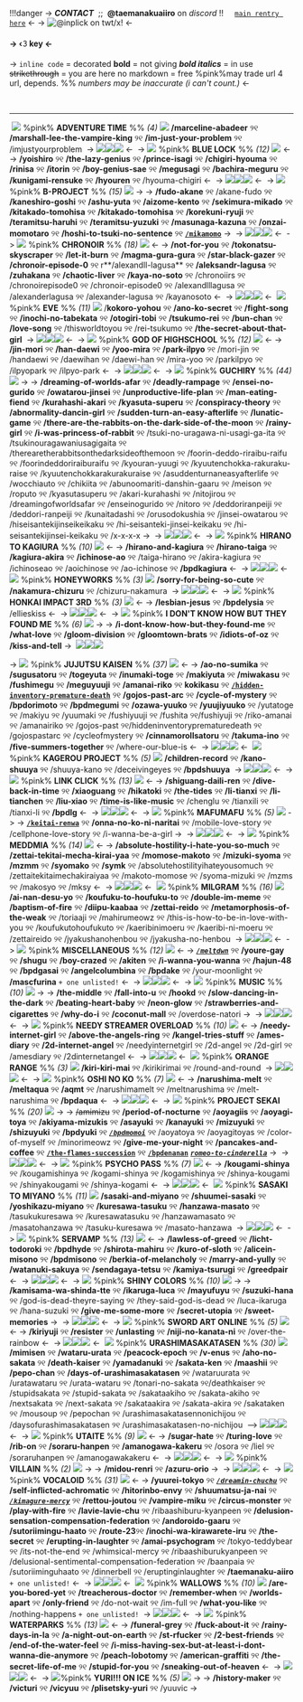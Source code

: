 !!!danger
	-> ***CONTACT*** ‎ ;; ‎ **@taemanakuaiiro** on *discord* !! ‎ ‎ ‎ ‎ [`main rentry here`](https://rentry.co/meltdwn) <-
‎ 
-> ![@inplick on twt/x!](https://i.postimg.cc/TP616q0K/qiao-ling.png) <-
#### -> ‹𝟹 key <-
-> `inline code` = decorated
**bold** = not giving
***bold italics*** = in use
~~strikethrough~~ = you are here
no markdown = free
%pink%may trade url 4 url, depends. %%
*numbers may be inaccurate (i can't count.)* <-

‎ 
***
‎ 
![](https://i.postimg.cc/tJYC5rqM/pixel-1-creds-needed.png) %pink% **ADVENTURE TIME** %% *(4)* ![](https://i.postimg.cc/SR3QtWjN/pixel-2-creds-needed.png) 
**/marceline-abadeer** ୨୧ **/marshall-lee-the-vampire-king** ୨୧ **/im-just-your-problem** ୨୧ /imjustyourproblem
‎ 
-> ![](https://i.postimg.cc/Nf2j2PPy/divider-2-creds-needed.png)![](https://i.postimg.cc/Nf2j2PPy/divider-2-creds-needed.png)![](https://i.postimg.cc/Nf2j2PPy/divider-2-creds-needed.png) <-
‎ 
-> ![](https://i.postimg.cc/tJYC5rqM/pixel-1-creds-needed.png) %pink% **BLUE LOCK** %% *(12)* ![](https://i.postimg.cc/SR3QtWjN/pixel-2-creds-needed.png) <-
 -> **/yoishiro** ୨୧ **/the-lazy-genius** ୨୧ **/prince-isagi** ୨୧ **/chigiri-hyouma** ୨୧ **/rinisa** ୨୧ **/itorin** ୨୧ **/boy-genius-sae** ୨୧ **/megusagi** ୨୧ **/bachira-meguru** ୨୧ **/kunigami-rensuke** ୨୧ **/hyouren** ୨୧ /hyouma-chigiri <-
‎ 
-> ![](https://i.postimg.cc/Nf2j2PPy/divider-2-creds-needed.png)![](https://i.postimg.cc/Nf2j2PPy/divider-2-creds-needed.png)![](https://i.postimg.cc/Nf2j2PPy/divider-2-creds-needed.png) <-
‎ 
-> ![](https://i.postimg.cc/tJYC5rqM/pixel-1-creds-needed.png) %pink% **B-PROJECT** %% *(15)* ![](https://i.postimg.cc/SR3QtWjN/pixel-2-creds-needed.png) ->
-> **/fudo-akane** ୨୧ /akane-fudo ୨୧ **/kaneshiro-goshi** ୨୧ **/ashu-yuta** ୨୧ **/aizome-kento** ୨୧ **/sekimura-mikado** ୨୧ **/kitakado-tomohisa** ୨୧ **/kitakado-tomohisa** ୨୧ **/korekuni-ryuji** ୨୧ **/teramitsu-haruhi** ୨୧ **/teramitsu-yuzuki** ୨୧ **/masunaga-kazuna** ୨୧ **/onzai-momotaro** ୨୧ **/hoshi-to-tsuki-no-sentence** ୨୧ [**`/mikamomo`**](https://rentry.co/mikamomo)  ->
‎ 
-> ![](https://i.postimg.cc/Nf2j2PPy/divider-2-creds-needed.png)![](https://i.postimg.cc/Nf2j2PPy/divider-2-creds-needed.png)![](https://i.postimg.cc/Nf2j2PPy/divider-2-creds-needed.png) <-
‎ 
-> ![](https://i.postimg.cc/tJYC5rqM/pixel-1-creds-needed.png) %pink% **CHRONOIR** %% *(18)* ![](https://i.postimg.cc/SR3QtWjN/pixel-2-creds-needed.png) <-
-> **/not-for-you** ୨୧ **/tokonatsu-skyscraper** ୨୧ **/let-it-burn** ୨୧ **/magma-gura-gura** ୨୧ **/star-black-gazer** ୨୧ **/chronoir-episode-0** ୨୧ r**/alexandll-lagusa** ୨୧ **/aleksandr-lagusa** ୨୧ **/zuhakana** ୨୧ **/chaotic-liver** ୨୧ **/kaya-no-soto** ୨୧ /chronoiirs ୨୧ /chronoirepisode0 ୨୧ /chronoir-episode0 ୨୧ /alexandlllagusa ୨୧ /alexanderlagusa ୨୧ /alexander-lagusa ୨୧ /kayanosoto  <-
‎ 
-> ![](https://i.postimg.cc/Nf2j2PPy/divider-2-creds-needed.png)![](https://i.postimg.cc/Nf2j2PPy/divider-2-creds-needed.png)![](https://i.postimg.cc/Nf2j2PPy/divider-2-creds-needed.png) <-
‎ 
![](https://i.postimg.cc/tJYC5rqM/pixel-1-creds-needed.png) %pink% **EVE** %% *(11)* ![](https://i.postimg.cc/SR3QtWjN/pixel-2-creds-needed.png)
/**kokoro-yohou** ୨୧ **/ano-ko-secret** ୨୧ **/fight-song** ୨୧ **/inochi-no-tabekata** ୨୧ **/otogiri-tobi** ୨୧ **/tsukumo-rei** ୨୧
**/bun-chan** ୨୧ **/Iove-song** ୨୧ /thisworldtoyou ୨୧ /rei-tsukumo ୨୧ **/the-secret-about-that-girl**
‎ 
-> ![](https://i.postimg.cc/Nf2j2PPy/divider-2-creds-needed.png)![](https://i.postimg.cc/Nf2j2PPy/divider-2-creds-needed.png)![](https://i.postimg.cc/Nf2j2PPy/divider-2-creds-needed.png) <-
‎ 
-> ![](https://i.postimg.cc/tJYC5rqM/pixel-1-creds-needed.png) %pink% **GOD OF HIGHSCHOOL** %% *(12)* ![](https://i.postimg.cc/SR3QtWjN/pixel-2-creds-needed.png) <-
-> **/jin-mori** ୨୧ **/han-daewi** ୨୧ **/yoo-mira** ୨୧ **/park-ilpyo** ୨୧ /mori-jin ୨୧ /handaewi ୨୧ /daewihan ୨୧ /daewi-han ୨୧ /mira-yoo ୨୧ /parkilpyo ୨୧ /ilpyopark ୨୧ /ilpyo-park <-
‎ 
-> ![](https://i.postimg.cc/Nf2j2PPy/divider-2-creds-needed.png)![](https://i.postimg.cc/Nf2j2PPy/divider-2-creds-needed.png)![](https://i.postimg.cc/Nf2j2PPy/divider-2-creds-needed.png) <-
‎ 
-> ![](https://i.postimg.cc/tJYC5rqM/pixel-1-creds-needed.png) %pink% **GUCHIRY** %% *(44)* ![](https://i.postimg.cc/SR3QtWjN/pixel-2-creds-needed.png) ->
-> **/dreaming-of-worlds-afar** ୨୧ **/deadly-rampage** ୨୧ **/ensei-no-gurido** ୨୧ **/owatarou-jinsei** ୨୧ **/unproductive-life-plan** ୨୧ **/man-eating-fiend** ୨୧ **/kurahashi-akari** ୨୧ **/kyasuta-superu** ୨୧ **/conspiracy-theory** ୨୧ **/abnormality-dancin-girl** ୨୧ **/sudden-turn-an-easy-afterlife** ୨୧ **/lunatic-game** ୨୧ **/there-are-the-rabbits-on-the-dark-side-of-the-moon** ୨୧ **/rainy-girl** ୨୧ **/i-was-princess-of-rabbit** ୨୧ /tsuki-no-uragawa-ni-usagi-ga-ita ୨୧ /tsukinouragawaniusagigaita ୨୧ /therearetherabbitsonthedarksideofthemoon ୨୧ /foorin-deddo-riraibu-raifu ୨୧ /foorindeddoriraiburaifu ୨୧ /kyouran-yuugi ୨୧ /kyuutenchokka-rakuraku-raise ୨୧ /kyuutenchokkarakurakuraise ୨୧ /asuddenturnaneasyafterlife ୨୧ /wocchiauto ୨୧ /chikiita ୨୧ /abunoomariti-danshin-gaaru ୨୧ /meison ୨୧ /roputo ୨୧ /kyasutasuperu ୨୧ /akari-kurahashi ୨୧ /nitojirou ୨୧ /dreamingofworldsafar ୨୧ /enseinogurido ୨୧ /nitoro ୨୧ /deddoriranpeiji ୨୧ /deddori-ranpeiji ୨୧ /kunaitadashi ୨୧ /orusodokushia ୨୧ /jinsei-owatarou ୨୧ /hiseisantekijinseikeikaku ୨୧ /hi-seisanteki-jinsei-keikaku ୨୧ /hi-seisantekijinsei-keikaku ୨୧ /x-x-x-x ->
‎ 
-> ![](https://i.postimg.cc/Nf2j2PPy/divider-2-creds-needed.png)![](https://i.postimg.cc/Nf2j2PPy/divider-2-creds-needed.png)![](https://i.postimg.cc/Nf2j2PPy/divider-2-creds-needed.png) <-
‎ 
-> ![](https://i.postimg.cc/tJYC5rqM/pixel-1-creds-needed.png) %pink% **HIRANO TO KAGIURA** %% *(10)* ![](https://i.postimg.cc/SR3QtWjN/pixel-2-creds-needed.png) <-
-> **/hirano-and-kagiura** ୨୧ **/hirano-taiga** ୨୧ **/kagiura-akira** ୨୧ **/ichinose-ao** ୨୧ /taiga-hirano ୨୧ /akira-kagiura ୨୧ /ichinoseao ୨୧ /aoichinose ୨୧ /ao-ichinose ୨୧ **/bpdkagiura** <-
‎ 
-> ![](https://i.postimg.cc/Nf2j2PPy/divider-2-creds-needed.png)![](https://i.postimg.cc/Nf2j2PPy/divider-2-creds-needed.png)![](https://i.postimg.cc/Nf2j2PPy/divider-2-creds-needed.png) <-
‎ 
![](https://i.postimg.cc/tJYC5rqM/pixel-1-creds-needed.png) %pink% **HONEYWORKS** %% *(3)* ![](https://i.postimg.cc/SR3QtWjN/pixel-2-creds-needed.png)
**/sorry-for-being-so-cute** ୨୧ **/nakamura-chizuru** ୨୧ /chizuru-nakamura 
‎ 
-> ![](https://i.postimg.cc/Nf2j2PPy/divider-2-creds-needed.png)![](https://i.postimg.cc/Nf2j2PPy/divider-2-creds-needed.png)![](https://i.postimg.cc/Nf2j2PPy/divider-2-creds-needed.png) <-
‎ 
-> ![](https://i.postimg.cc/tJYC5rqM/pixel-1-creds-needed.png) %pink% **HONKAI IMPACT 3RD** %% *(3)* ![](https://i.postimg.cc/SR3QtWjN/pixel-2-creds-needed.png) <-
-> **/lesbian-jesus** ୨୧ **/bpdelysia** ୨୧ /ellieskiss <-
‎ 
-> ![](https://i.postimg.cc/Nf2j2PPy/divider-2-creds-needed.png)![](https://i.postimg.cc/Nf2j2PPy/divider-2-creds-needed.png)![](https://i.postimg.cc/Nf2j2PPy/divider-2-creds-needed.png) <-
‎ 
-> ![](https://i.postimg.cc/tJYC5rqM/pixel-1-creds-needed.png) %pink% **I DON'T KNOW HOW BUT THEY FOUND ME** %% *(6)* ![](https://i.postimg.cc/SR3QtWjN/pixel-2-creds-needed.png) ->
-> **/i-dont-know-how-but-they-found-me** ୨୧ **/what-love** ୨୧ **/gloom-division** ୨୧ **/gloomtown-brats** ୨୧ **/idiots-of-oz** ୨୧ **/kiss-and-teII** ->
‎ 
![](https://i.postimg.cc/Nf2j2PPy/divider-2-creds-needed.png)![](https://i.postimg.cc/Nf2j2PPy/divider-2-creds-needed.png)![](https://i.postimg.cc/Nf2j2PPy/divider-2-creds-needed.png)

-> ![](https://i.postimg.cc/tJYC5rqM/pixel-1-creds-needed.png) %pink% **JUJUTSU KAISEN** %% *(37)* ![](https://i.postimg.cc/SR3QtWjN/pixel-2-creds-needed.png) <-
-> **/ao-no-sumika** ୨୧ **/sugusatoru** ୨୧ **/togeyuta** ୨୧ **/inumaki-toge** ୨୧ **/makiyuta** ୨୧ **/miwakasu** ୨୧ **/fushimegu** ୨୧ **/meguyuuji** ୨୧ **/amanai-riko** ୨୧ **kokikasu** ୨୧ [**`/hidden-inventory-premature-death`**](https://rentry.co/hidden-inventory-premature-death) ୨୧ **/gojos-past-arc** ୨୧ **/cycle-of-mystery** ୨୧ **/bpdorimoto** ୨୧ **/bpdmegumi** ୨୧ **/ozawa-yuuko** ୨୧ **/yuujiyuuko** ୨୧ /yutatoge ୨୧ /makiyu ୨୧ /yuumaki ୨୧ /fushiyuuji ୨୧ /fushita ୨୧/fushiyuji ୨୧ /riko-amanai ୨୧ /amanairiko ୨୧ /gojos-past ୨୧/hiddeninventoryprematuredeath ୨୧ /gojospastarc ୨୧ /cycleofmystery ୨୧ **/cinnamorollsatoru** ୨୧ **/takuma-ino** ୨୧ **/five-summers-together** ୨୧ /where-our-blue-is <-
‎ 
-> ![](https://i.postimg.cc/Nf2j2PPy/divider-2-creds-needed.png)![](https://i.postimg.cc/Nf2j2PPy/divider-2-creds-needed.png)![](https://i.postimg.cc/Nf2j2PPy/divider-2-creds-needed.png) <-
‎ 
![](https://i.postimg.cc/tJYC5rqM/pixel-1-creds-needed.png) %pink% **KAGEROU PROJECT** %% *(5)* ![](https://i.postimg.cc/SR3QtWjN/pixel-2-creds-needed.png)
**/children-record** ୨୧ **/kano-shuuya** ୨୧ /shuuya-kano ୨୧ /deceivingeyes ୨୧ **/bpdshuuya**
‎ 
-> ![](https://i.postimg.cc/Nf2j2PPy/divider-2-creds-needed.png)![](https://i.postimg.cc/Nf2j2PPy/divider-2-creds-needed.png)![](https://i.postimg.cc/Nf2j2PPy/divider-2-creds-needed.png) <-
‎ 
-> ![](https://i.postimg.cc/tJYC5rqM/pixel-1-creds-needed.png) %pink% **LINK CLICK** %% *(13)* ![](https://i.postimg.cc/SR3QtWjN/pixel-2-creds-needed.png) <-
-> **/shiguang-daili-ren** ୨୧ **/dive-back-in-time** ୨୧ **/xiaoguang** ୨୧ **/hikatoki** ୨୧ **/the-tides** ୨୧ **/li-tianxi** ୨୧ **/li-tianchen** ୨୧ **/liu-xiao** ୨୧ **/time-is-like-music** ୨୧ /chenglu ୨୧ /tianxili ୨୧ /tianxi-li ୨୧ **/bpdlg** <-
‎ 
-> ![](https://i.postimg.cc/Nf2j2PPy/divider-2-creds-needed.png)![](https://i.postimg.cc/Nf2j2PPy/divider-2-creds-needed.png)![](https://i.postimg.cc/Nf2j2PPy/divider-2-creds-needed.png) <-
‎ 
-> ![](https://i.postimg.cc/tJYC5rqM/pixel-1-creds-needed.png) %pink% **MAFUMAFU** %% *(5)* ![](https://i.postimg.cc/SR3QtWjN/pixel-2-creds-needed.png) ->
-> [**`/keitai-renwa`**](https://rentry.co/keitai-renwa) ୨୧ **/onna-no-ko-ni-naritai** ୨୧ /mobile-love-story ୨୧ /cellphone-love-story ୨୧ /i-wanna-be-a-girl -> 
‎ 
-> ![](https://i.postimg.cc/Nf2j2PPy/divider-2-creds-needed.png)![](https://i.postimg.cc/Nf2j2PPy/divider-2-creds-needed.png)![](https://i.postimg.cc/Nf2j2PPy/divider-2-creds-needed.png) <-
‎ 
-> ![](https://i.postimg.cc/tJYC5rqM/pixel-1-creds-needed.png) %pink% **MEDDMIA** %% *(14)* ![](https://i.postimg.cc/SR3QtWjN/pixel-2-creds-needed.png) <-
-> **/absolute-hostility-i-hate-you-so-much** ୨୧ **/zettai-tekitai-mecha-kirai-yaa** ୨୧ **/momose-makoto** ୨୧ **/mizuki-syoma** ୨୧ **/mzmm** ୨୧ **/syomako** ୨୧ **/symk** ୨୧ /absolutehostilityihateyousomuch ୨୧ /zettaitekitaimechakiraiyaa ୨୧ /makoto-momose ୨୧ /syoma-mizuki ୨୧ /mzms ୨୧ /makosyo ୨୧ /mksy <-
‎ 
-> ![](https://i.postimg.cc/Nf2j2PPy/divider-2-creds-needed.png)![](https://i.postimg.cc/Nf2j2PPy/divider-2-creds-needed.png)![](https://i.postimg.cc/Nf2j2PPy/divider-2-creds-needed.png) <-
‎ 
![](https://i.postimg.cc/tJYC5rqM/pixel-1-creds-needed.png) %pink% **MILGRAM** %% *(16)* ![](https://i.postimg.cc/SR3QtWjN/pixel-2-creds-needed.png)
**/ai-nan-desu-yo** ୨୧ **/koufuku-to-houfuku-to** ୨୧ **/double-im-meme** ୨୧ **/baptism-of-fire** ୨୧ **/diipu-kaabaa** ୨୧ **/zettai-reido** ୨୧ **/metamorphosis-of-the-weak** ୨୧ /toriaaji ୨୧ /mahirumeowz ୨୧ /this-is-how-to-be-in-love-with-you ୨୧ /koufukutohoufukuto ୨୧ /kaeribinimoeru ୨୧
/kaeribi-ni-moeru ୨୧ /zettaireido ୨୧ /jyakushanohenbou ୨୧ /jyakusha-no-henbou
‎ 
-> ![](https://i.postimg.cc/Nf2j2PPy/divider-2-creds-needed.png)![](https://i.postimg.cc/Nf2j2PPy/divider-2-creds-needed.png)![](https://i.postimg.cc/Nf2j2PPy/divider-2-creds-needed.png) <-
‎ 
-> ![](https://i.postimg.cc/tJYC5rqM/pixel-1-creds-needed.png) %pink% **MISCELLANEOUS** %% *(12)* ![](https://i.postimg.cc/SR3QtWjN/pixel-2-creds-needed.png) <-
-> [***`/meltdwn`***](https://rentry.co/meltdwn) ୨୧ **/youre-gay** ୨୧ **/shugu** ୨୧ **/boy-crazed** ୨୧ **/akiten** ୨୧ **/i-wanna-you-wanna** ୨୧ **/hajun-48** ୨୧ **/bpdgasai** ୨୧ **/angelcolumbina** ୨୧ **/bpdake** ୨୧ /your-moonlight ୨୧ **/mascfurina** `+ one unlisted!` <-
‎ 
-> ![](https://i.postimg.cc/Nf2j2PPy/divider-2-creds-needed.png)![](https://i.postimg.cc/Nf2j2PPy/divider-2-creds-needed.png)![](https://i.postimg.cc/Nf2j2PPy/divider-2-creds-needed.png) <-
‎ 
-> ![](https://i.postimg.cc/tJYC5rqM/pixel-1-creds-needed.png) %pink% **MUSIC** %% *(10)* ![](https://i.postimg.cc/SR3QtWjN/pixel-2-creds-needed.png) ->
->  **/the-middle** ୨୧ **/fall-into-u** ୨୧ **/hookd** ୨୧ **/slow-dancing-in-the-dark** ୨୧ **/beating-heart-baby** ୨୧ **/neon-glow** ୨୧ **/strawberries-and-cigarettes** ୨୧ **/why-do-i** ୨୧ **/coconut-mall** ୨୧ /overdose-natori ->
‎ 
-> ![](https://i.postimg.cc/Nf2j2PPy/divider-2-creds-needed.png)![](https://i.postimg.cc/Nf2j2PPy/divider-2-creds-needed.png)![](https://i.postimg.cc/Nf2j2PPy/divider-2-creds-needed.png) <-
‎ 
-> ![](https://i.postimg.cc/tJYC5rqM/pixel-1-creds-needed.png) %pink% **NEEDY STREAMER OVERLOAD** %% *(10)* ![](https://i.postimg.cc/SR3QtWjN/pixel-2-creds-needed.png) <-
-> **/needy-internet-girl** ୨୧ **/above-the-angels-ring** ୨୧ **/kangel-tries-stuff** ୨୧ **/ames-diary** ୨୧ **/2d-internet-angel** ୨୧ /needyinternetgirl ୨୧ /2d-angel ୨୧ /2d-girl ୨୧ /amesdiary ୨୧ /2dinternetangel <-
‎ 
-> ![](https://i.postimg.cc/Nf2j2PPy/divider-2-creds-needed.png)![](https://i.postimg.cc/Nf2j2PPy/divider-2-creds-needed.png)![](https://i.postimg.cc/Nf2j2PPy/divider-2-creds-needed.png) <-
‎ 
![](https://i.postimg.cc/tJYC5rqM/pixel-1-creds-needed.png) %pink% **ORANGE RANGE** %% *(3)* ![](https://i.postimg.cc/SR3QtWjN/pixel-2-creds-needed.png)
**/kiri-kiri-mai** ୨୧ /kirikirimai ୨୧ /round-and-round
‎ 
-> ![](https://i.postimg.cc/Nf2j2PPy/divider-2-creds-needed.png)![](https://i.postimg.cc/Nf2j2PPy/divider-2-creds-needed.png)![](https://i.postimg.cc/Nf2j2PPy/divider-2-creds-needed.png) <-
‎ 
-> ![](https://i.postimg.cc/tJYC5rqM/pixel-1-creds-needed.png) %pink% **OSHI NO KO** %% *(7)* ![](https://i.postimg.cc/SR3QtWjN/pixel-2-creds-needed.png) <-
-> **/narushima-melt** ୨୧ **/meltaqua** ୨୧ **/aqmt** ୨୧ /narushimamelt ୨୧ /meltnarushima ୨୧ /melt-narushima ୨୧ **/bpdaqua** <-
‎ 
-> ![](https://i.postimg.cc/Nf2j2PPy/divider-2-creds-needed.png)![](https://i.postimg.cc/Nf2j2PPy/divider-2-creds-needed.png)![](https://i.postimg.cc/Nf2j2PPy/divider-2-creds-needed.png) <-
‎ 
-> ![](https://i.postimg.cc/tJYC5rqM/pixel-1-creds-needed.png) %pink% **PROJECT SEKAI** %% *(20)* ![](https://i.postimg.cc/SR3QtWjN/pixel-2-creds-needed.png) ->
-> ~~/amimizu~~ ୨୧ **/period-of-nocturne** ୨୧ **/aoyagiis** ୨୧ **/aoyagi-toya** ୨୧ **/akiyama-mizukis** ୨୧ **/asayuki** ୨୧ **/kanayuki** ୨୧ **/mizuyuki** ୨୧ **/shizuyuki** ୨୧ **/bpdyuki** ୨୧ [***`/bpdmomoi`***](https://rentry.co/bpdmomoi) ୨୧ /aoyatoya ୨୧ /aoyagitoyas ୨୧ /color-of-myself ୨୧ /minorimeowz ୨୧ **/give-me-your-night** ୨୧ **/pancakes-and-coffee** ୨୧ [**`/the-flames-succession`**](https://rentry.co/the-flames-succession) ୨୧ [**`/bpdenanan`**](https://rentry.co/bpdenanan) [***`romeo-to-cinderella`***](https://rentry.co/romeo-to-cinderella) ->
‎
-> ![](https://i.postimg.cc/Nf2j2PPy/divider-2-creds-needed.png)![](https://i.postimg.cc/Nf2j2PPy/divider-2-creds-needed.png)![](https://i.postimg.cc/Nf2j2PPy/divider-2-creds-needed.png) <-
‎
-> ![](https://i.postimg.cc/tJYC5rqM/pixel-1-creds-needed.png) %pink% **PSYCHO PASS** %% *(7)* ![](https://i.postimg.cc/SR3QtWjN/pixel-2-creds-needed.png) <-
-> **/kougami-shinya** ୨୧ /kougamishinya ୨୧ /kogami-shinya ୨୧ /kogamishinya ୨୧ /shinya-kougami ୨୧ /shinyakougami ୨୧ /shinya-kogami <-
‎
-> ![](https://i.postimg.cc/Nf2j2PPy/divider-2-creds-needed.png)![](https://i.postimg.cc/Nf2j2PPy/divider-2-creds-needed.png)![](https://i.postimg.cc/Nf2j2PPy/divider-2-creds-needed.png) <-
‎
![](https://i.postimg.cc/tJYC5rqM/pixel-1-creds-needed.png) %pink% **SASAKI TO MIYANO** %% *(11)* ![](https://i.postimg.cc/SR3QtWjN/pixel-2-creds-needed.png)
**/sasaki-and-miyano** ୨୧ **/shuumei-sasaki** ୨୧ **/yoshikazu-miyano** ୨୧ **/kuresawa-tasuku** ୨୧ **/hanzawa-masato** ୨୧ /tasukukuresawa ୨୧ /kuresawatasuku ୨୧ /hanzawamasato ୨୧ /masatohanzawa ୨୧ /tasuku-kuresawa ୨୧ /masato-hanzawa
‎
-> ![](https://i.postimg.cc/Nf2j2PPy/divider-2-creds-needed.png)![](https://i.postimg.cc/Nf2j2PPy/divider-2-creds-needed.png)![](https://i.postimg.cc/Nf2j2PPy/divider-2-creds-needed.png) <-
‎
-> ![](https://i.postimg.cc/tJYC5rqM/pixel-1-creds-needed.png) %pink% **SERVAMP** %% *(13)* ![](https://i.postimg.cc/SR3QtWjN/pixel-2-creds-needed.png) <-
-> **/lawless-of-greed** ୨୧ **/licht-todoroki** ୨୧ **/bpdhyde** ୨୧ **/shirota-mahiru** ୨୧ **/kuro-of-sloth** ୨୧ **/alicein-misono** ୨୧ **/bpdmisono** ୨୧ **/berkia-of-melancholy** ୨୧ **/marry-and-yully** ୨୧  **/watanuki-sakuya** ୨୧ **/sendagaya-tetsu** ୨୧ **/kamiya-tsurugi** ୨୧ **/greedpair** <-
‎
-> ![](https://i.postimg.cc/Nf2j2PPy/divider-2-creds-needed.png)![](https://i.postimg.cc/Nf2j2PPy/divider-2-creds-needed.png)![](https://i.postimg.cc/Nf2j2PPy/divider-2-creds-needed.png) <-
‎
-> ![](https://i.postimg.cc/tJYC5rqM/pixel-1-creds-needed.png) %pink% **SHINY COLORS** %% *(10)* ![](https://i.postimg.cc/SR3QtWjN/pixel-2-creds-needed.png) ->
-> **/kamisama-wa-shinda-tte** ୨୧ **/ikaruga-luca** ୨୧ **/mayufuyu** ୨୧ **/suzuki-hana** ୨୧ /god-is-dead-theyre-saying ୨୧ /they-said-god-is-dead ୨୧ /luca-ikaruga ୨୧ /hana-suzuki ୨୧ **/give-me-some-more** ୨୧ **/secret-utopia** ୨୧ **/sweet-memories** ->
‎
-> ![](https://i.postimg.cc/Nf2j2PPy/divider-2-creds-needed.png)![](https://i.postimg.cc/Nf2j2PPy/divider-2-creds-needed.png)![](https://i.postimg.cc/Nf2j2PPy/divider-2-creds-needed.png) <-
‎
-> ![](https://i.postimg.cc/tJYC5rqM/pixel-1-creds-needed.png) %pink% **SWORD ART ONLINE** %% *(5)* ![](https://i.postimg.cc/SR3QtWjN/pixel-2-creds-needed.png) <-
-> **/kiriyuji** ୨୧ **/resister** ୨୧ **/unlasting** ୨୧ **/niji-no-kanata-ni** ୨୧ /over-the-rainbow <-
‎
-> ![](https://i.postimg.cc/Nf2j2PPy/divider-2-creds-needed.png)![](https://i.postimg.cc/Nf2j2PPy/divider-2-creds-needed.png)![](https://i.postimg.cc/Nf2j2PPy/divider-2-creds-needed.png) <-
‎
![](https://i.postimg.cc/tJYC5rqM/pixel-1-creds-needed.png) %pink% **URASHIMASAKATASEN** %% *(30)* ![](https://i.postimg.cc/SR3QtWjN/pixel-2-creds-needed.png)
**/mimisen** ୨୧ **/wataru-urata** ୨୧ **/peacock-epoch** ୨୧ **/v-enus** ୨୧ **/aho-no-sakata** ୨୧ **/death-kaiser** ୨୧ **/yamadanuki** ୨୧ **/sakata-ken** ୨୧ **/maashii** ୨୧ **/pepo-chan** ୨୧ **/days-of-urashimasakatasen** ୨୧ /wataruurata ୨୧ /uratawataru ୨୧ /urata-wataru ୨୧ /tonari-no-sakata ୨୧/deathkaiser ୨୧ /stupidsakata ୨୧ /stupid-sakata ୨୧ /sakataakiho ୨୧ /sakata-akiho ୨୧ /nextsakata ୨୧ /next-sakata ୨୧ /sakataakira ୨୧ /sakata-akira ୨୧ /sakataken ୨୧ /mousoup ୨୧ /pepochan ୨୧ /urashimasakatasennonichijou ୨୧ /daysofurashimasakatasen ୨୧ /urashimasakatasen-no-nichijou
‎
--> ![](https://i.postimg.cc/Nf2j2PPy/divider-2-creds-needed.png)![](https://i.postimg.cc/Nf2j2PPy/divider-2-creds-needed.png)![](https://i.postimg.cc/Nf2j2PPy/divider-2-creds-needed.png) <-
‎
-> ![](https://i.postimg.cc/tJYC5rqM/pixel-1-creds-needed.png) %pink% **UTAITE** %% *(9)* ![](https://i.postimg.cc/SR3QtWjN/pixel-2-creds-needed.png) <-
-> **/sugar-hate** ୨୧ **/turing-love** ୨୧ **/rib-on** ୨୧ **/soraru-hanpen** ୨୧ **/amanogawa-kakeru** ୨୧ /osora ୨୧ /liel ୨୧ /soraruhanpen ୨୧ /amanogawakakeru <-
‎
-> ![](https://i.postimg.cc/Nf2j2PPy/divider-2-creds-needed.png)![](https://i.postimg.cc/Nf2j2PPy/divider-2-creds-needed.png)![](https://i.postimg.cc/Nf2j2PPy/divider-2-creds-needed.png) <-
‎
-> ![](https://i.postimg.cc/tJYC5rqM/pixel-1-creds-needed.png) %pink% **VILLAIN** %% *(2)* ![](https://i.postimg.cc/SR3QtWjN/pixel-2-creds-needed.png) ->
-> **/midou-renri** ୨୧ **/azuru-orio** ->
‎
-> ![](https://i.postimg.cc/Nf2j2PPy/divider-2-creds-needed.png)![](https://i.postimg.cc/Nf2j2PPy/divider-2-creds-needed.png)![](https://i.postimg.cc/Nf2j2PPy/divider-2-creds-needed.png) <-
‎
-> ![](https://i.postimg.cc/tJYC5rqM/pixel-1-creds-needed.png) %pink% **VOCALOID** %% *(31)* ![](https://i.postimg.cc/SR3QtWjN/pixel-2-creds-needed.png) <-
-> **/yuurei-tokyo** ୨୧ [***`/dreamin-chuchu`***](https://rentry.co/dreamin-chuchu) ୨୧ **/self-inflicted-achromatic** ୨୧ **/hitorinbo-envy** ୨୧ **/shuumatsu-ja-nai** ୨୧ [***`/kimagure-mercy`***](https://rentry.co/kimagure-mercy) ୨୧ **/rettou-joutou** ୨୧ **/vampire-miku** ୨୧ **/circus-monster** ୨୧ **/play-with-fire** ୨୧ **/lavie-lavie-chu** ୨୧ /ribaashiburu-kyanpeen ୨୧ **/delusion-sensation-compensation-federation** ୨୧ **/andoroido-gaaru** ୨୧ **/sutoriimingu-haato** ୨୧ **/route-23**୨୧ **/inochi-wa-kirawarete-iru** ୨୧ **/the-secret** ୨୧ **/erupting-in-laughter** ୨୧ **/amai-psychogram** ୨୧ /tokyo-teddybear ୨୧ /its-not-the-end ୨୧ /whimsical-mercy ୨୧ /ribaashiburukyanpeen ୨୧ /delusional-sentimental-compensation-federation ୨୧ /baanpaia ୨୧ /sutoriiminguhaato ୨୧ /dinnerbell ୨୧ /eruptinginlaughter ୨୧ **/taemanaku-aiiro** `+ one unlisted!` <-
‎
-> ![](https://i.postimg.cc/Nf2j2PPy/divider-2-creds-needed.png)![](https://i.postimg.cc/Nf2j2PPy/divider-2-creds-needed.png)![](https://i.postimg.cc/Nf2j2PPy/divider-2-creds-needed.png) <-
‎
![](https://i.postimg.cc/tJYC5rqM/pixel-1-creds-needed.png) %pink% **WALLOWS** %% *(10)* ![](https://i.postimg.cc/SR3QtWjN/pixel-2-creds-needed.png)
**/are-you-bored-yet** ୨୧ **/treacherous-doctor** ୨୧ **/remember-when** ୨୧ **/worlds-apart** ୨୧ **/only-friend** ୨୧ /do-not-wait ୨୧ /im-full ୨୧ **/what-you-like** ୨୧ /nothing-happens `+ one unlisted!`
‎
-> ![](https://i.postimg.cc/Nf2j2PPy/divider-2-creds-needed.png)![](https://i.postimg.cc/Nf2j2PPy/divider-2-creds-needed.png)![](https://i.postimg.cc/Nf2j2PPy/divider-2-creds-needed.png) <-
‎
-> ![](https://i.postimg.cc/tJYC5rqM/pixel-1-creds-needed.png) %pink% **WATERPARKS** %% *(13)* ![](https://i.postimg.cc/SR3QtWjN/pixel-2-creds-needed.png) <-
-> **/funeral-grey** ୨୧ **/fuck-about-it** ୨୧ **/rainy-days-in-la** ୨୧ **/a-night-out-on-earth** ୨୧ **/st-rfucker** ୨୧ **/2-best-friends** ୨୧ **/end-of-the-water-feel** ୨୧ **/i-miss-having-sex-but-at-least-i-dont-wanna-die-anymore** ୨୧ **/peach-lobotomy** ୨୧ **/american-graffiti** ୨୧ **/the-secret-life-of-me** ୨୧ **/stupid-for-you** ୨୧ **/sneaking-out-of-heaven** <-
‎
-> ![](https://i.postimg.cc/Nf2j2PPy/divider-2-creds-needed.png)![](https://i.postimg.cc/Nf2j2PPy/divider-2-creds-needed.png)![](https://i.postimg.cc/Nf2j2PPy/divider-2-creds-needed.png) <-
‎
-> ![](https://i.postimg.cc/tJYC5rqM/pixel-1-creds-needed.png)%pink% **YURI!!! ON ICE** %% *(5)* ![](https://i.postimg.cc/SR3QtWjN/pixel-2-creds-needed.png) ->
-> **/history-maker** ୨୧ **/victuri** ୨୧ **/vicyuu** ୨୧ **/plisetsky-yuri** ୨୧ /yuuvic ->